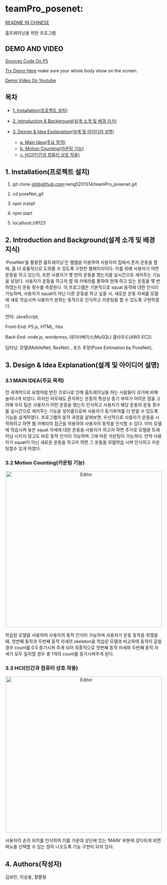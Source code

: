 # teamPro_posenet: 

[README IN CHINESE](https://github.com/neng5201314/teamPro_posenet/blob/master/README.md)

홈트레이닝을 위한 프로그램 

## DEMO AND VIDEO

[Sources Code On P5](https://editor.p5js.org/neng5201314/sketches/3mnRCUHME)

[Try Demo Here](https://editor.p5js.org/neng5201314/present/3mnRCUHME)
make sure your whole body show on the screen.

[Demo Video On Youtube](https://www.youtube.com/watch?v=frwx4odqeu4)

 ## 목차
 * [1. Installation(프로젝트 설치)](#1)

 * [2. Introduction & Background(설계 소개 및 배경 지식) ](#2)

 * [3. Design & Idea Explanation(설계 및 아이디어 설명)](#3)

   * [a. Main Idea(주요 목적)](#31)
   * [b. Motion Counting(카운팅 기능)](#32)
   * [c. HCI(인간과 컴퓨터 상호 작용)](#33)

	 
<h2 id="1">1. Installation(프로젝트 설치) </h2>

 1. git clone git@github.com:neng5201314/teamPro_posenet.git 
 
 2. cd poseNet_git
 
 3. npm install
 
 4. npm start
 
 5. localhost://8123

<h2 id="2">2. Introduction and Background(설계 소개 및 배경 지식) </h2>

  ‘PoseNet’을 활용한 홈트레이닝’은 웹캠을 이용하여 사용자의 집에서 혼자 운동을 할때, 좀 더 효율적으로 도와줄 수 있도록 구현한 웹페이지이다. 이를 위해 사용자가 어떤 운동을 하고 있는지, 또한 사용자가 몇 번의 운동을 했는지를 실시간으로 세어주는 기능을 넣었다. 사용자가 운동을 하고자 할 때 카메라를 통하여 현재 하고 있는 운동을 몇 번 하였는지 운동 횟수를 측정한다. 이 프로그램은 기본적으로 squat 동작에 대한 인식이 가능하며, 사용자가 squat이 아닌 다른 운동을 하고 싶을 시, 새로운 운동 자세를 모델에 새로 학습시켜 사용자가 원하는 동작으로 인식하고 카운팅을 할 수 있도록 구현하였다.

언어: JavaScript,

Front-End: P5.js, HTML, hbs

Back-End: node.js, wordpress, 데이터베이스(MySQL)  클라우드(AWS EC2)

딥러닝: 모델(MobileNet, ResNet) , 포즈 추정(Pose Estimation by PoseNet), 


<h2 id="3">3. Design & Idea Explanation(설계 및 아이디어 설명) </h2>

<h3 id="31">3.1 MAIN IDEA(주요 목적)</h3>


  전 세계적으로 유행처럼 번진 코로나로 인해 홈트레이닝을 하는 사람들이 과거에 비해 늘어나게 되었다. 하지만 아무래도 혼자하는 운동의 특성상 동기 부여가 어려운 점을 고려해 우리 팀은 사용자가 어떤 운동을 했는지 인식하고 사용자가 해당 운동의 운동 횟수를 실시간으로 세어주는 기능을 넣어줌으로써 사용자가 동기부여를 더 받을 수 있도록 기능을 설계하였다. 프로그램의 동작 과정을 살펴보면, 우선적으로 사용자가 운동을 시작하려고 하면 웹 카메라의 접근을 허용하여 사용자의 동작을 인식할 수 있다. 이미 모델에 학습시켜 놓은 squat 자세에 대한 운동을 사용자가 하고자 하면 추가로 모델을 트레이닝 시키지 않고도 바로 동작 인식이 가능하며 그에 따른 카운팅이 가능하다. 만약 사용자가 squat이 아닌 새로운 운동을 하고자 하면 그 운동을 모델학습 시켜 인식하고 카운팅할수 있게 하였다.

<h3 id="32">3.2 Motion Counting(카운팅 기능)</h3>

<div align="center">
	<img src="https://github.com/neng5201314/teamPro_posenet/blob/master/MD_images/gif2.gif" alt="Editor" width="500">
</div>

학습된 모델을 사용하여 사용자의 동작 인식이 가능하며 사용자가 운동 동작을 취했을 때, 첫번째 동작과 두번째 동작 자세의 skeleton을 학습된 모델과 비교하여 동작이 같을 경우 count를 0.5 증가시켜 주게 되어 최종적으로 첫번째 동작 자세와 두번째 동작 자세가 모두 일치할 경우 총 1개의 count를 증가시켜주게 된다. 

<h3 id="33">3.3 HCI(인간과 컴퓨터 상호 작용)</h3>

<div align="center">
	<img src="https://github.com/neng5201314/teamPro_posenet/blob/master/MD_images/gif1.gif" alt="Editor" width="500">
</div>

사용자의 손의 위치를 인식하여 이를 가운데 상단에 있는 ‘MAIN’ 부분에 갖다되게 되면 메뉴를 선택할 수 있는 창이 나오도록 기능 구현이 되어 있다. 


## 4. Authors(작성자)
김보민, 이승용, 황쯜펑
